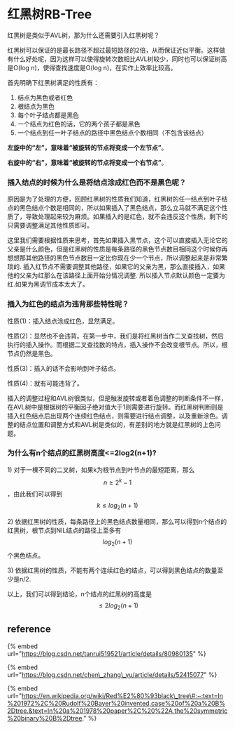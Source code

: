 # 红黑树RB-Tree

红黑树是类似于AVL树，那为什么还需要引入红黑树呢？

红黑树可以保证的是最长路径不超过最短路径的2倍，从而保证近似平衡。这样做有什么好处呢，因为这样可以使得旋转次数相比AVL树较少，同时也可以保证树高是O\(log n\)，使得查找速度是O\(log n\)，在实作上效率比较高。

首先明确下红黑树满足的性质有：

1. 结点为黑色或者红色
2. 根结点为黑色
3. 每个叶子结点都是黑色
4. 一个结点为红色的话，它的两个孩子都是黑色
5. 一个结点到任一叶子结点的路径中黑色结点个数相同（不包含该结点）

 **左旋中的“左”，意味着“被旋转的节点将变成一个左节点”**。

 **右旋中的“右”，意味着“被旋转的节点将变成一个右节点”**。

### 插入结点的时候为什么是将结点涂成红色而不是黑色呢？

原因是为了处理的方便，回顾红黑树的性质我们知道，红黑树的任一结点到叶子结点的黑色结点个数是相同的，所以如果插入了黑色结点，那么立马就不满足这个性质了，导致处理起来较为麻烦。如果插入的是红色，就不会违反这个性质，剩下的只需要调整满足其他性质即可。

这里我们需要根据性质来思考，首先如果插入黑节点，这个可以直接插入无论它的父亲是什么颜色，但是红黑树的性质是每条路径的黑色节点数目相同这个时候你再想想那其他路径的黑色节点数目一定比你现在少一个节点，所以调整起来是非常繁琐的. 插入红节点不需要调整其他路径，如果它的父亲为黑，那么直接插入，如果他的父亲为红那么在该路径上面开始分情况调整. 所以插入节点默认颜色一定要为红.如果为黑调节成本太大了。

### 插入为红色的结点为违背那些特性呢？

性质\(1\)：插入结点涂成红色，显然满足。

性质\(2\)：显然也不会违背。在第一步中，我们是将红黑树当作二叉查找树，然后执行的插入操作。而根据二叉查找数的特点，插入操作不会改变根节点。所以，根节点仍然是黑色。 

性质\(3\)：插入的话不会影响到叶子结点。

性质\(4\)：就有可能违背了。

插入的调整过程和AVL树很类似，但是触发旋转或者着色调整的判断条件不一样，在AVL树中是根据树的平衡因子绝对值大于1则需要进行旋转。而红黑树判断则是插入红色结点后出现两个连续红色结点，则需要进行结点调整，以及重新涂色。调整的结点位置和调整方式和AVL树是类似的，有差别的地方就是红黑树的上色问题。

### 为什么有n个结点的红黑树高度&lt;=2log2\(n+1\)?

1\) 对于一棵不同的二叉树，如果k为根节点到叶节点的最短距离，那么$$n\geq2^k-1$$，由此我们可以得到$$k\leq log_2(n+1)$$

2\) 依据红黑树的性质，每条路径上的黑色结点数量相同，那么可以得到n个结点的红黑树，根节点到NIL结点的路径上至多有$$log_2(n+1)$$个黑色结点。

3\) 依据红黑树的性质，不能有两个连续红色的结点，可以得到黑色结点的数量至少是n/2.

以上，我们可以得到结论，n个结点的红黑树的高度是$$\leq 2log_2(n+1)$$

## reference

{% embed url="https://blog.csdn.net/tanrui519521/article/details/80980135" %}

{% embed url="https://blog.csdn.net/chen\_zhang\_yu/article/details/52415077" %}

{% embed url="https://en.wikipedia.org/wiki/Red%E2%80%93black\_tree\#:~:text=In%201972%2C%20Rudolf%20Bayer%20invented,case%20of%20a%20B%2Dtree.&text=In%20a%201978%20paper%2C%20%22A,the%20symmetric%20binary%20B%2Dtree." %}





